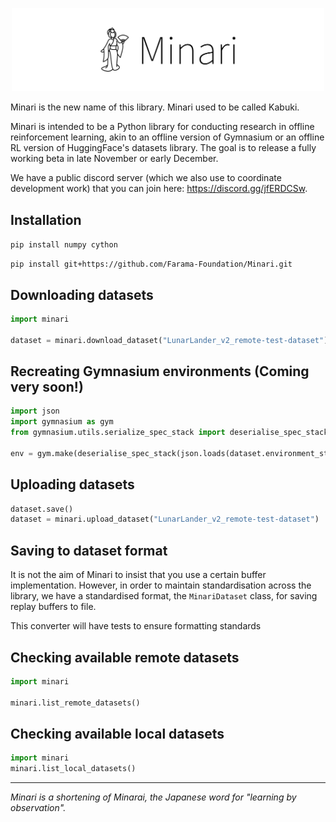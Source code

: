 <p align="center">
    <img src="minari-text.png" width="500px"/>
</p>

Minari is the new name of this library. Minari used to be called Kabuki.

Minari is intended to be a Python library for conducting research in offline reinforcement learning, akin to an offline version of Gymnasium or an offline RL version of HuggingFace's datasets library. The goal is to release a fully working beta in late November or early December.

We have a public discord server (which we also use to coordinate development work) that you can join here: https://discord.gg/jfERDCSw.


## Installation
`pip install numpy cython`

`pip install git+https://github.com/Farama-Foundation/Minari.git`

## Downloading datasets

```python
import minari

dataset = minari.download_dataset("LunarLander_v2_remote-test-dataset")
```

## Recreating Gymnasium environments (Coming very soon!)

```python
import json
import gymnasium as gym
from gymnasium.utils.serialize_spec_stack import deserialise_spec_stack

env = gym.make(deserialise_spec_stack(json.loads(dataset.environment_stack)))
```

## Uploading datasets

```python
dataset.save()
dataset = minari.upload_dataset("LunarLander_v2_remote-test-dataset")
```


## Saving to dataset format
It is not the aim of Minari to insist that you use a certain buffer implementation. However, in order to maintain standardisation across the library, we have a standardised format, the `MinariDataset` class, for saving replay buffers to file. 

This converter will have tests to ensure formatting standards

## Checking available remote datasets

```python
import minari

minari.list_remote_datasets()
```

## Checking available local datasets
```python
import minari
minari.list_local_datasets()
```



___

_Minari is a shortening of Minarai, the Japanese word for "learning by observation"._
